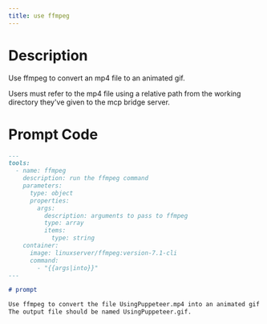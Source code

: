 ```yaml
---
title: use ffmpeg
---
```


# Description

Use ffmpeg to convert an mp4 file to an animated gif.

Users must refer to the mp4 file using a relative path from the working directory they've given to the mcp 
bridge server.

# Prompt Code

```markdown
---
tools:
  - name: ffmpeg
    description: run the ffmpeg command
    parameters:
      type: object
      properties:
        args:
          description: arguments to pass to ffmpeg
          type: array
          items:
            type: string
    container:
      image: linuxserver/ffmpeg:version-7.1-cli
      command:
        - "{{args|into}}"
---

# prompt

Use ffmpeg to convert the file UsingPuppeteer.mp4 into an animated gif file at 1 frame per second.
The output file should be named UsingPuppeteer.gif.
```

